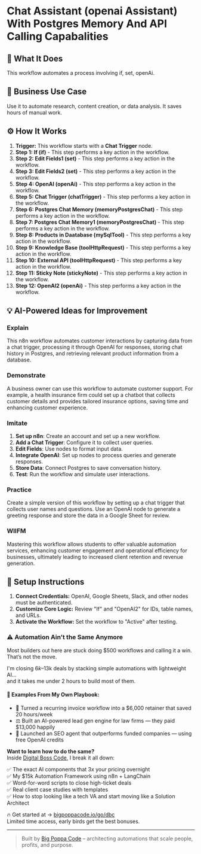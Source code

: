 # Chat Assistant (openai Assistant) With Postgres Memory And API Calling Capabalities

## 🚀 What It Does
This workflow automates a process involving if, set, openAi.

## 💼 Business Use Case
Use it to automate research, content creation, or data analysis. It saves hours of manual work.

## ⚙️ How It Works
1.  **Trigger:** This workflow starts with a **Chat Trigger** node.
2. **Step 1: If (if)** - This step performs a key action in the workflow.
3. **Step 2: Edit Fields1 (set)** - This step performs a key action in the workflow.
4. **Step 3: Edit Fields2 (set)** - This step performs a key action in the workflow.
5. **Step 4: OpenAI (openAi)** - This step performs a key action in the workflow.
6. **Step 5: Chat Trigger (chatTrigger)** - This step performs a key action in the workflow.
7. **Step 6: Postgres Chat Memory (memoryPostgresChat)** - This step performs a key action in the workflow.
8. **Step 7: Postgres Chat Memory1 (memoryPostgresChat)** - This step performs a key action in the workflow.
9. **Step 8: Products in Daatabase (mySqlTool)** - This step performs a key action in the workflow.
10. **Step 9: Knowledge Base (toolHttpRequest)** - This step performs a key action in the workflow.
11. **Step 10: External API (toolHttpRequest)** - This step performs a key action in the workflow.
12. **Step 11: Sticky Note (stickyNote)** - This step performs a key action in the workflow.
13. **Step 12: OpenAI2 (openAi)** - This step performs a key action in the workflow.

## 💡 AI-Powered Ideas for Improvement
### Explain
This n8n workflow automates customer interactions by capturing data from a chat trigger, processing it through OpenAI for responses, storing chat history in Postgres, and retrieving relevant product information from a database.

### Demonstrate
A business owner can use this workflow to automate customer support. For example, a health insurance firm could set up a chatbot that collects customer details and provides tailored insurance options, saving time and enhancing customer experience.

### Imitate
1. **Set up n8n**: Create an account and set up a new workflow.
2. **Add a Chat Trigger**: Configure it to collect user queries.
3. **Edit Fields**: Use nodes to format input data.
4. **Integrate OpenAI**: Set up nodes to process queries and generate responses.
5. **Store Data**: Connect Postgres to save conversation history.
6. **Test**: Run the workflow and simulate user interactions.

### Practice
Create a simple version of this workflow by setting up a chat trigger that collects user names and questions. Use an OpenAI node to generate a greeting response and store the data in a Google Sheet for review.

### WIIFM
Mastering this workflow allows students to offer valuable automation services, enhancing customer engagement and operational efficiency for businesses, ultimately leading to increased client retention and revenue generation.

## 🔧 Setup Instructions
1. **Connect Credentials:** OpenAI, Google Sheets, Slack, and other nodes must be authenticated.
2. **Customize Core Logic:** Review "If" and "OpenAI2" for IDs, table names, and URLs.
3. **Activate the Workflow:** Set the workflow to "Active" after testing.

### ⚠️ Automation Ain’t the Same Anymore

Most builders out here are stuck doing $500 workflows and calling it a win.  
That’s not the move.  

I'm closing $6k–$13k deals by stacking simple automations with lightweight AI...  
and it takes me under 2 hours to build most of them.

#### 🧠 Examples From My Own Playbook:
- 🔁 Turned a recurring invoice workflow into a $6,000 retainer that saved 20 hours/week  
- ⚖️ Built an AI-powered lead gen engine for law firms — they paid $13,000 happily  
- 🚀 Launched an SEO agent that outperforms funded companies — using free OpenAI credits  

**Want to learn how to do the same?**  
Inside [Digital Boss Code](https://bigpoppacode.io/go/dbc), I break it all down:

✅ The exact AI components that 3x your pricing overnight  
✅ My $15k Automation Framework using n8n + LangChain  
✅ Word-for-word scripts to close high-ticket deals  
✅ Real client case studies with templates  
✅ How to stop looking like a tech VA and start moving like a Solution Architect  

🔥 Get started at → [bigpoppacode.io/go/dbc](https://bigpoppacode.io/go/dbc)  
Limited time access, early birds get the best bonuses.

---
> Built by [Big Poppa Code](https://bigpoppacode.io) – architecting automations that scale people, profits, and purpose.
